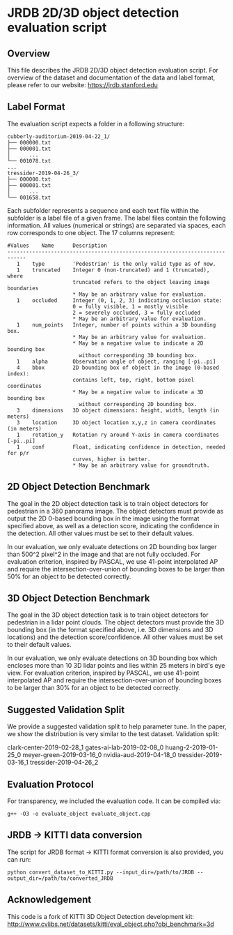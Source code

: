 # JRDB 2D/3D object detection evaluation script

## Overview

This file describes the JRDB 2D/3D object detection evaluation script.
For overview of the dataset and documentation of the data and label format,
please refer to our website: https://jrdb.stanford.edu

## Label Format

The evaluation script expects a folder in a following structure:

```
cubberly-auditorium-2019-04-22_1/
├── 000000.txt
├── 000001.txt
│      ...
└── 001078.txt
...
tressider-2019-04-26_3/
├── 000000.txt
├── 000001.txt
│      ...
└── 001658.txt
```

Each subfolder represents a sequence and each text file within the subfolder
is a label file of a given frame. The label files contain the following
information. All values (numerical or strings) are separated via spaces, each
row corresponds to one object. The 17 columns represent:

```
#Values    Name      Description
----------------------------------------------------------------------------
   1    type         'Pedestrian' is the only valid type as of now.
   1    truncated    Integer 0 (non-truncated) and 1 (truncated), where
                     truncated refers to the object leaving image boundaries
                     * May be an arbitrary value for evaluation.
   1    occluded     Integer (0, 1, 2, 3) indicating occlusion state:
                     0 = fully visible, 1 = mostly visible
                     2 = severely occluded, 3 = fully occluded
                     * May be an arbitrary value for evaluation.
   1    num_points   Integer, number of points within a 3D bounding box.
                     * May be an arbitrary value for evaluation.
                     * May be a negative value to indicate a 2D bounding box
                       without corresponding 3D bounding box.
   1    alpha        Observation angle of object, ranging [-pi..pi]
   4    bbox         2D bounding box of object in the image (0-based index):
                     contains left, top, right, bottom pixel coordinates
                     * May be a negative value to indicate a 3D bounding box
                       without corresponding 2D bounding box.
   3    dimensions   3D object dimensions: height, width, length (in meters)
   3    location     3D object location x,y,z in camera coordinates (in meters)
   1    rotation_y   Rotation ry around Y-axis in camera coordinates [-pi..pi]
   1    conf         Float, indicating confidence in detection, needed for p/r
                     curves, higher is better.
                     * May be an arbitrary value for groundtruth.
```

## 2D Object Detection Benchmark

The goal in the 2D object detection task is to train object detectors for
pedestrian in a 360 panorama image. The object detectors must provide as output
the 2D 0-based bounding box in the image using the format specified above, as
well as a detection score, indicating the confidence in the detection. All
other values must be set to their default values.

In our evaluation, we only evaluate detections on 2D bounding box larger than
500^2 pixel^2 in the image and that are not fully occluded. For evaluation
criterion, inspired by PASCAL, we use 41-point interpolated AP and require the
intersection-over-union of bounding boxes to be larger than 50% for an object
to be detected correctly.

## 3D Object Detection Benchmark

The goal in the 3D object detection task is to train object detectors for
pedestrian in a lidar point clouds. The object detectors must provide the 3D
bounding box (in the format specified above, i.e. 3D dimensions and 3D
locations) and the detection score/confidence. All other values must be set to
their default values.

In our evaluation, we only evaluate detections on 3D bounding box which
encloses more than 10 3D lidar points and lies within 25 meters in bird's eye
view. For evaluation criterion, inspired by PASCAL, we use 41-point
interpolated AP and require the intersection-over-union of bounding boxes to be
larger than 30% for an object to be detected correctly.

## Suggested Validation Split

We provide a suggested validation split to help parameter tune. In the paper,
we show the distribution is very similar to the test dataset. Validation split:

clark-center-2019-02-28_1
gates-ai-lab-2019-02-08_0
huang-2-2019-01-25_0
meyer-green-2019-03-16_0
nvidia-aud-2019-04-18_0
tressider-2019-03-16_1
tressider-2019-04-26_2

## Evaluation Protocol

For transparency, we included the evaluation code. It can be compiled via:

```
g++ -O3 -o evaluate_object evaluate_object.cpp
```

## JRDB -> KITTI data conversion
The script for JRDB format -> KITTI format conversion is also provided, you can run:
```angular2html
python convert_dataset_to_KITTI.py --input_dir=/path/to/JRDB --output_dir=/path/to/converted_JRDB
```
## Acknowledgement

This code is a fork of KITTI 3D Object Detection development kit:
http://www.cvlibs.net/datasets/kitti/eval_object.php?obj_benchmark=3d

